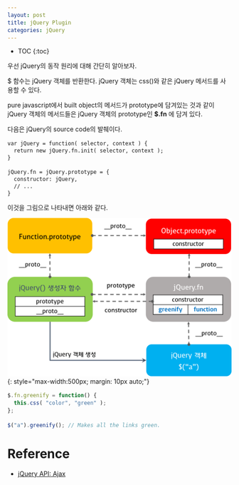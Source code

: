 ```yaml
---
layout: post
title: jQuery Plugin
categories: jQuery
---
```


* TOC
{:toc}

우선 jQuery의 동작 원리에 대해 간단히 알아보자.

$ 함수는 jQuery 객체를 반환한다. jQuery 객체는 css()와 같은 jQuery 메서드를 사용할 수 있다.

pure javascript에서 built object의 메서드가 prototype에 담겨있는 것과 같이 jQuery 객체의 메서드들은 jQuery 객체의 prototype인 **$.fn** 에 담겨 있다.

다음은 jQuery의 source code의 발췌이다.

```
var jQuery = function( selector, context ) {
  return new jQuery.fn.init( selector, context );
}

jQuery.fn = jQuery.prototype = {
  constructor: jQuery,
  // ...
}
```

이것을 그림으로 나타내면 아래와 같다.

![jQuery.fn](/img/jquery-fn.png)
{: style="max-width:500px; margin: 10px auto;"}


```javascript
$.fn.greenify = function() {
  this.css( "color", "green" );
};

$("a").greenify(); // Makes all the links green.
```

# Reference

* [jQuery API: Ajax](http://api.jquery.com/category/ajax/)
